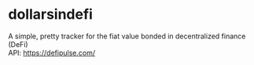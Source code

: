 # dollarsindefi
A simple, pretty tracker for the fiat value bonded in decentralized finance (DeFi)
<br>
API: https://defipulse.com/
